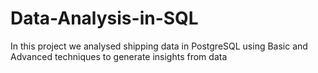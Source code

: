 # Data-Analysis-in-SQL
In this project we analysed shipping data in PostgreSQL using Basic and Advanced techniques to generate insights from data
